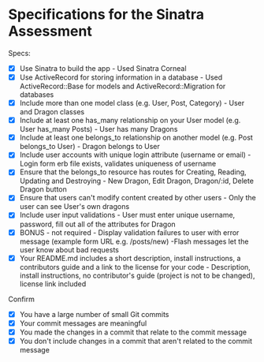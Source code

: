 # Specifications for the Sinatra Assessment

Specs:
- [x] Use Sinatra to build the app - Used Sinatra Corneal
- [X] Use ActiveRecord for storing information in a database - Used ActiveRecord::Base for models and ActiveRecord::Migration for databases
- [X] Include more than one model class (e.g. User, Post, Category) - User and Dragon classes
- [X] Include at least one has_many relationship on your User model (e.g. User has_many Posts) - User has many Dragons
- [X] Include at least one belongs_to relationship on another model (e.g. Post belongs_to User) - Dragon belongs to User
- [X] Include user accounts with unique login attribute (username or email) - Login form erb file exists, validates uniqueness of username
- [X] Ensure that the belongs_to resource has routes for Creating, Reading, Updating and Destroying - New Dragon, Edit Dragon, Dragon/:id, Delete Dragon button
- [X] Ensure that users can't modify content created by other users - Only the user can see User's own dragons
- [X] Include user input validations - User must enter unique username, password, fill out all of the attributes for Dragon
- [X] BONUS - not required - Display validation failures to user with error message (example form URL e.g. /posts/new) -Flash messages let the user know about bad requests
- [X] Your README.md includes a short description, install instructions, a contributors guide and a link to the license for your code - Description, install instructions, no contributor's guide (project is not to be changed), license link included

Confirm
- [X] You have a large number of small Git commits 
- [X] Your commit messages are meaningful
- [X] You made the changes in a commit that relate to the commit message
- [X] You don't include changes in a commit that aren't related to the commit message

